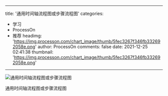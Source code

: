 
---
title: '通用时间轴流程图或步骤流程图'
categories: 
 - 学习
 - ProcessOn
 - 推荐
headimg: 'https://img.processon.com/chart_image/thumb/5fec3267f346fb332692058e.png'
author: ProcessOn
comments: false
date: 2021-12-25 02:41:38
thumbnail: 'https://img.processon.com/chart_image/thumb/5fec3267f346fb332692058e.png'
---

<div>   
<img class="thumb" alt="通用时间轴流程图或步骤流程图" src="https://img.processon.com/chart_image/thumb/5fec3267f346fb332692058e.png" referrerpolicy="no-referrer">
<p>通用时间轴流程图或步骤流程图</p>  
</div>
            